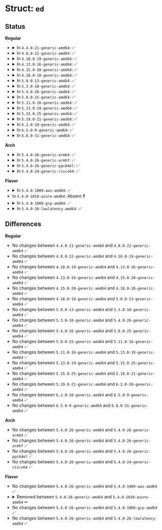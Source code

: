 # Struct: <code>ed</code>

## Status
<b>Regular</b>
<ul>
<li>
<details>
<summary>In <code>4.4.0-21-generic-amd64</code>: ✅</summary>

```c
struct ed {
    __hc32 hwINFO;
    __hc32 hwTailP;
    __hc32 hwHeadP;
    __hc32 hwNextED;
    dma_addr_t dma;
    struct td * dummy;
    struct ed * ed_next;
    struct ed * ed_prev;
    struct list_head td_list;
    struct list_head in_use_list;
    u8 state;
    u8 type;
    u8 branch;
    u16 interval;
    u16 load;
    u16 last_iso;
    u16 tick;
    unsigned int takeback_wdh_cnt;
    struct td * pending_td;
}
```
</details>
</li>
<li>
<details>
<summary>In <code>4.8.0-22-generic-amd64</code>: ✅</summary>

```c
struct ed {
    __hc32 hwINFO;
    __hc32 hwTailP;
    __hc32 hwHeadP;
    __hc32 hwNextED;
    dma_addr_t dma;
    struct td * dummy;
    struct ed * ed_next;
    struct ed * ed_prev;
    struct list_head td_list;
    struct list_head in_use_list;
    u8 state;
    u8 type;
    u8 branch;
    u16 interval;
    u16 load;
    u16 last_iso;
    u16 tick;
    unsigned int takeback_wdh_cnt;
    struct td * pending_td;
}
```
</details>
</li>
<li>
<details>
<summary>In <code>4.10.0-19-generic-amd64</code>: ✅</summary>

```c
struct ed {
    __hc32 hwINFO;
    __hc32 hwTailP;
    __hc32 hwHeadP;
    __hc32 hwNextED;
    dma_addr_t dma;
    struct td * dummy;
    struct ed * ed_next;
    struct ed * ed_prev;
    struct list_head td_list;
    struct list_head in_use_list;
    u8 state;
    u8 type;
    u8 branch;
    u16 interval;
    u16 load;
    u16 last_iso;
    u16 tick;
    unsigned int takeback_wdh_cnt;
    struct td * pending_td;
}
```
</details>
</li>
<li>
<details>
<summary>In <code>4.13.0-16-generic-amd64</code>: ✅</summary>

```c
struct ed {
    __hc32 hwINFO;
    __hc32 hwTailP;
    __hc32 hwHeadP;
    __hc32 hwNextED;
    dma_addr_t dma;
    struct td * dummy;
    struct ed * ed_next;
    struct ed * ed_prev;
    struct list_head td_list;
    struct list_head in_use_list;
    u8 state;
    u8 type;
    u8 branch;
    u16 interval;
    u16 load;
    u16 last_iso;
    u16 tick;
    unsigned int takeback_wdh_cnt;
    struct td * pending_td;
}
```
</details>
</li>
<li>
<details>
<summary>In <code>4.15.0-20-generic-amd64</code>: ✅</summary>

```c
struct ed {
    __hc32 hwINFO;
    __hc32 hwTailP;
    __hc32 hwHeadP;
    __hc32 hwNextED;
    dma_addr_t dma;
    struct td * dummy;
    struct ed * ed_next;
    struct ed * ed_prev;
    struct list_head td_list;
    struct list_head in_use_list;
    u8 state;
    u8 type;
    u8 branch;
    u16 interval;
    u16 load;
    u16 last_iso;
    u16 tick;
    unsigned int takeback_wdh_cnt;
    struct td * pending_td;
}
```
</details>
</li>
<li>
<details>
<summary>In <code>4.18.0-10-generic-amd64</code>: ✅</summary>

```c
struct ed {
    __hc32 hwINFO;
    __hc32 hwTailP;
    __hc32 hwHeadP;
    __hc32 hwNextED;
    dma_addr_t dma;
    struct td * dummy;
    struct ed * ed_next;
    struct ed * ed_prev;
    struct list_head td_list;
    struct list_head in_use_list;
    u8 state;
    u8 type;
    u8 branch;
    u16 interval;
    u16 load;
    u16 last_iso;
    u16 tick;
    unsigned int takeback_wdh_cnt;
    struct td * pending_td;
}
```
</details>
</li>
<li>
<details>
<summary>In <code>5.0.0-13-generic-amd64</code>: ✅</summary>

```c
struct ed {
    __hc32 hwINFO;
    __hc32 hwTailP;
    __hc32 hwHeadP;
    __hc32 hwNextED;
    dma_addr_t dma;
    struct td * dummy;
    struct ed * ed_next;
    struct ed * ed_prev;
    struct list_head td_list;
    struct list_head in_use_list;
    u8 state;
    u8 type;
    u8 branch;
    u16 interval;
    u16 load;
    u16 last_iso;
    u16 tick;
    unsigned int takeback_wdh_cnt;
    struct td * pending_td;
}
```
</details>
</li>
<li>
<details>
<summary>In <code>5.3.0-18-generic-amd64</code>: ✅</summary>

```c
struct ed {
    __hc32 hwINFO;
    __hc32 hwTailP;
    __hc32 hwHeadP;
    __hc32 hwNextED;
    dma_addr_t dma;
    struct td * dummy;
    struct ed * ed_next;
    struct ed * ed_prev;
    struct list_head td_list;
    struct list_head in_use_list;
    u8 state;
    u8 type;
    u8 branch;
    u16 interval;
    u16 load;
    u16 last_iso;
    u16 tick;
    unsigned int takeback_wdh_cnt;
    struct td * pending_td;
}
```
</details>
</li>
<li>
<details>
<summary>In <code>5.4.0-26-generic-amd64</code>: ✅</summary>

```c
struct ed {
    __hc32 hwINFO;
    __hc32 hwTailP;
    __hc32 hwHeadP;
    __hc32 hwNextED;
    dma_addr_t dma;
    struct td * dummy;
    struct ed * ed_next;
    struct ed * ed_prev;
    struct list_head td_list;
    struct list_head in_use_list;
    u8 state;
    u8 type;
    u8 branch;
    u16 interval;
    u16 load;
    u16 last_iso;
    u16 tick;
    unsigned int takeback_wdh_cnt;
    struct td * pending_td;
}
```
</details>
</li>
<li>
<details>
<summary>In <code>5.8.0-25-generic-amd64</code>: ✅</summary>

```c
struct ed {
    __hc32 hwINFO;
    __hc32 hwTailP;
    __hc32 hwHeadP;
    __hc32 hwNextED;
    dma_addr_t dma;
    struct td * dummy;
    struct ed * ed_next;
    struct ed * ed_prev;
    struct list_head td_list;
    struct list_head in_use_list;
    u8 state;
    u8 type;
    u8 branch;
    u16 interval;
    u16 load;
    u16 last_iso;
    u16 tick;
    unsigned int takeback_wdh_cnt;
    struct td * pending_td;
}
```
</details>
</li>
<li>
<details>
<summary>In <code>5.11.0-16-generic-amd64</code>: ✅</summary>

```c
struct ed {
    __hc32 hwINFO;
    __hc32 hwTailP;
    __hc32 hwHeadP;
    __hc32 hwNextED;
    dma_addr_t dma;
    struct td * dummy;
    struct ed * ed_next;
    struct ed * ed_prev;
    struct list_head td_list;
    struct list_head in_use_list;
    u8 state;
    u8 type;
    u8 branch;
    u16 interval;
    u16 load;
    u16 last_iso;
    u16 tick;
    unsigned int takeback_wdh_cnt;
    struct td * pending_td;
}
```
</details>
</li>
<li>
<details>
<summary>In <code>5.13.0-19-generic-amd64</code>: ✅</summary>

```c
struct ed {
    __hc32 hwINFO;
    __hc32 hwTailP;
    __hc32 hwHeadP;
    __hc32 hwNextED;
    dma_addr_t dma;
    struct td * dummy;
    struct ed * ed_next;
    struct ed * ed_prev;
    struct list_head td_list;
    struct list_head in_use_list;
    u8 state;
    u8 type;
    u8 branch;
    u16 interval;
    u16 load;
    u16 last_iso;
    u16 tick;
    unsigned int takeback_wdh_cnt;
    struct td * pending_td;
}
```
</details>
</li>
<li>
<details>
<summary>In <code>5.15.0-25-generic-amd64</code>: ✅</summary>

```c
struct ed {
    __hc32 hwINFO;
    __hc32 hwTailP;
    __hc32 hwHeadP;
    __hc32 hwNextED;
    dma_addr_t dma;
    struct td * dummy;
    struct ed * ed_next;
    struct ed * ed_prev;
    struct list_head td_list;
    struct list_head in_use_list;
    u8 state;
    u8 type;
    u8 branch;
    u16 interval;
    u16 load;
    u16 last_iso;
    u16 tick;
    unsigned int takeback_wdh_cnt;
    struct td * pending_td;
}
```
</details>
</li>
<li>
<details>
<summary>In <code>5.19.0-21-generic-amd64</code>: ✅</summary>

```c
struct ed {
    __hc32 hwINFO;
    __hc32 hwTailP;
    __hc32 hwHeadP;
    __hc32 hwNextED;
    dma_addr_t dma;
    struct td * dummy;
    struct ed * ed_next;
    struct ed * ed_prev;
    struct list_head td_list;
    struct list_head in_use_list;
    u8 state;
    u8 type;
    u8 branch;
    u16 interval;
    u16 load;
    u16 last_iso;
    u16 tick;
    unsigned int takeback_wdh_cnt;
    struct td * pending_td;
}
```
</details>
</li>
<li>
<details>
<summary>In <code>6.2.0-20-generic-amd64</code>: ✅</summary>

```c
struct ed {
    __hc32 hwINFO;
    __hc32 hwTailP;
    __hc32 hwHeadP;
    __hc32 hwNextED;
    dma_addr_t dma;
    struct td * dummy;
    struct ed * ed_next;
    struct ed * ed_prev;
    struct list_head td_list;
    struct list_head in_use_list;
    u8 state;
    u8 type;
    u8 branch;
    u16 interval;
    u16 load;
    u16 last_iso;
    u16 tick;
    unsigned int takeback_wdh_cnt;
    struct td * pending_td;
}
```
</details>
</li>
<li>
<details>
<summary>In <code>6.5.0-9-generic-amd64</code>: ✅</summary>

```c
struct ed {
    __hc32 hwINFO;
    __hc32 hwTailP;
    __hc32 hwHeadP;
    __hc32 hwNextED;
    dma_addr_t dma;
    struct td * dummy;
    struct ed * ed_next;
    struct ed * ed_prev;
    struct list_head td_list;
    struct list_head in_use_list;
    u8 state;
    u8 type;
    u8 branch;
    u16 interval;
    u16 load;
    u16 last_iso;
    u16 tick;
    unsigned int takeback_wdh_cnt;
    struct td * pending_td;
}
```
</details>
</li>
<li>
<details>
<summary>In <code>6.8.0-31-generic-amd64</code>: ✅</summary>

```c
struct ed {
    __hc32 hwINFO;
    __hc32 hwTailP;
    __hc32 hwHeadP;
    __hc32 hwNextED;
    dma_addr_t dma;
    struct td * dummy;
    struct ed * ed_next;
    struct ed * ed_prev;
    struct list_head td_list;
    struct list_head in_use_list;
    u8 state;
    u8 type;
    u8 branch;
    u16 interval;
    u16 load;
    u16 last_iso;
    u16 tick;
    unsigned int takeback_wdh_cnt;
    struct td * pending_td;
}
```
</details>
</li>
</ul>
<b>Arch</b>
<ul>
<li>
<details>
<summary>In <code>5.4.0-26-generic-arm64</code>: ✅</summary>

```c
struct ed {
    __hc32 hwINFO;
    __hc32 hwTailP;
    __hc32 hwHeadP;
    __hc32 hwNextED;
    dma_addr_t dma;
    struct td * dummy;
    struct ed * ed_next;
    struct ed * ed_prev;
    struct list_head td_list;
    struct list_head in_use_list;
    u8 state;
    u8 type;
    u8 branch;
    u16 interval;
    u16 load;
    u16 last_iso;
    u16 tick;
    unsigned int takeback_wdh_cnt;
    struct td * pending_td;
}
```
</details>
</li>
<li>
<details>
<summary>In <code>5.4.0-26-generic-armhf</code>: ✅</summary>

```c
struct ed {
    __hc32 hwINFO;
    __hc32 hwTailP;
    __hc32 hwHeadP;
    __hc32 hwNextED;
    dma_addr_t dma;
    struct td * dummy;
    struct ed * ed_next;
    struct ed * ed_prev;
    struct list_head td_list;
    struct list_head in_use_list;
    u8 state;
    u8 type;
    u8 branch;
    u16 interval;
    u16 load;
    u16 last_iso;
    u16 tick;
    unsigned int takeback_wdh_cnt;
    struct td * pending_td;
}
```
</details>
</li>
<li>
<details>
<summary>In <code>5.4.0-26-generic-ppc64el</code>: ✅</summary>

```c
struct ed {
    __hc32 hwINFO;
    __hc32 hwTailP;
    __hc32 hwHeadP;
    __hc32 hwNextED;
    dma_addr_t dma;
    struct td * dummy;
    struct ed * ed_next;
    struct ed * ed_prev;
    struct list_head td_list;
    struct list_head in_use_list;
    u8 state;
    u8 type;
    u8 branch;
    u16 interval;
    u16 load;
    u16 last_iso;
    u16 tick;
    unsigned int takeback_wdh_cnt;
    struct td * pending_td;
}
```
</details>
</li>
<li>
<details>
<summary>In <code>5.4.0-24-generic-riscv64</code>: ✅</summary>

```c
struct ed {
    __hc32 hwINFO;
    __hc32 hwTailP;
    __hc32 hwHeadP;
    __hc32 hwNextED;
    dma_addr_t dma;
    struct td * dummy;
    struct ed * ed_next;
    struct ed * ed_prev;
    struct list_head td_list;
    struct list_head in_use_list;
    u8 state;
    u8 type;
    u8 branch;
    u16 interval;
    u16 load;
    u16 last_iso;
    u16 tick;
    unsigned int takeback_wdh_cnt;
    struct td * pending_td;
}
```
</details>
</li>
</ul>
<b>Flavor</b>
<ul>
<li>
<details>
<summary>In <code>5.4.0-1009-aws-amd64</code>: ✅</summary>

```c
struct ed {
    __hc32 hwINFO;
    __hc32 hwTailP;
    __hc32 hwHeadP;
    __hc32 hwNextED;
    dma_addr_t dma;
    struct td * dummy;
    struct ed * ed_next;
    struct ed * ed_prev;
    struct list_head td_list;
    struct list_head in_use_list;
    u8 state;
    u8 type;
    u8 branch;
    u16 interval;
    u16 load;
    u16 last_iso;
    u16 tick;
    unsigned int takeback_wdh_cnt;
    struct td * pending_td;
}
```
</details>
</li>
<li>
In <code>5.4.0-1010-azure-amd64</code>: Absent ❓
</li>
<li>
<details>
<summary>In <code>5.4.0-1009-gcp-amd64</code>: ✅</summary>

```c
struct ed {
    __hc32 hwINFO;
    __hc32 hwTailP;
    __hc32 hwHeadP;
    __hc32 hwNextED;
    dma_addr_t dma;
    struct td * dummy;
    struct ed * ed_next;
    struct ed * ed_prev;
    struct list_head td_list;
    struct list_head in_use_list;
    u8 state;
    u8 type;
    u8 branch;
    u16 interval;
    u16 load;
    u16 last_iso;
    u16 tick;
    unsigned int takeback_wdh_cnt;
    struct td * pending_td;
}
```
</details>
</li>
<li>
<details>
<summary>In <code>5.4.0-26-lowlatency-amd64</code>: ✅</summary>

```c
struct ed {
    __hc32 hwINFO;
    __hc32 hwTailP;
    __hc32 hwHeadP;
    __hc32 hwNextED;
    dma_addr_t dma;
    struct td * dummy;
    struct ed * ed_next;
    struct ed * ed_prev;
    struct list_head td_list;
    struct list_head in_use_list;
    u8 state;
    u8 type;
    u8 branch;
    u16 interval;
    u16 load;
    u16 last_iso;
    u16 tick;
    unsigned int takeback_wdh_cnt;
    struct td * pending_td;
}
```
</details>
</li>
</ul>

## Differences
<b>Regular</b>
<ul>
<li>
No changes between <code>4.4.0-21-generic-amd64</code> and <code>4.8.0-22-generic-amd64</code> ✅
</li>
<li>
No changes between <code>4.8.0-22-generic-amd64</code> and <code>4.10.0-19-generic-amd64</code> ✅
</li>
<li>
No changes between <code>4.10.0-19-generic-amd64</code> and <code>4.13.0-16-generic-amd64</code> ✅
</li>
<li>
No changes between <code>4.13.0-16-generic-amd64</code> and <code>4.15.0-20-generic-amd64</code> ✅
</li>
<li>
No changes between <code>4.15.0-20-generic-amd64</code> and <code>4.18.0-10-generic-amd64</code> ✅
</li>
<li>
No changes between <code>4.18.0-10-generic-amd64</code> and <code>5.0.0-13-generic-amd64</code> ✅
</li>
<li>
No changes between <code>5.0.0-13-generic-amd64</code> and <code>5.3.0-18-generic-amd64</code> ✅
</li>
<li>
No changes between <code>5.3.0-18-generic-amd64</code> and <code>5.4.0-26-generic-amd64</code> ✅
</li>
<li>
No changes between <code>5.4.0-26-generic-amd64</code> and <code>5.8.0-25-generic-amd64</code> ✅
</li>
<li>
No changes between <code>5.8.0-25-generic-amd64</code> and <code>5.11.0-16-generic-amd64</code> ✅
</li>
<li>
No changes between <code>5.11.0-16-generic-amd64</code> and <code>5.13.0-19-generic-amd64</code> ✅
</li>
<li>
No changes between <code>5.13.0-19-generic-amd64</code> and <code>5.15.0-25-generic-amd64</code> ✅
</li>
<li>
No changes between <code>5.15.0-25-generic-amd64</code> and <code>5.19.0-21-generic-amd64</code> ✅
</li>
<li>
No changes between <code>5.19.0-21-generic-amd64</code> and <code>6.2.0-20-generic-amd64</code> ✅
</li>
<li>
No changes between <code>6.2.0-20-generic-amd64</code> and <code>6.5.0-9-generic-amd64</code> ✅
</li>
<li>
No changes between <code>6.5.0-9-generic-amd64</code> and <code>6.8.0-31-generic-amd64</code> ✅
</li>
</ul>
<b>Arch</b>
<ul>
<li>
No changes between <code>5.4.0-26-generic-amd64</code> and <code>5.4.0-26-generic-arm64</code> ✅
</li>
<li>
No changes between <code>5.4.0-26-generic-amd64</code> and <code>5.4.0-26-generic-armhf</code> ✅
</li>
<li>
No changes between <code>5.4.0-26-generic-amd64</code> and <code>5.4.0-26-generic-ppc64el</code> ✅
</li>
<li>
No changes between <code>5.4.0-26-generic-amd64</code> and <code>5.4.0-24-generic-riscv64</code> ✅
</li>
</ul>
<b>Flavor</b>
<ul>
<li>
No changes between <code>5.4.0-26-generic-amd64</code> and <code>5.4.0-1009-aws-amd64</code> ✅
</li>
<li>
<details>
<summary>Removed between <code>5.4.0-26-generic-amd64</code> and <code>5.4.0-1010-azure-amd64</code> ➖</summary>

```c
struct ed {
    __hc32 hwINFO;
    __hc32 hwTailP;
    __hc32 hwHeadP;
    __hc32 hwNextED;
    dma_addr_t dma;
    struct td * dummy;
    struct ed * ed_next;
    struct ed * ed_prev;
    struct list_head td_list;
    struct list_head in_use_list;
    u8 state;
    u8 type;
    u8 branch;
    u16 interval;
    u16 load;
    u16 last_iso;
    u16 tick;
    unsigned int takeback_wdh_cnt;
    struct td * pending_td;
}
```
</details>
</li>
<li>
No changes between <code>5.4.0-26-generic-amd64</code> and <code>5.4.0-1009-gcp-amd64</code> ✅
</li>
<li>
No changes between <code>5.4.0-26-generic-amd64</code> and <code>5.4.0-26-lowlatency-amd64</code> ✅
</li>
</ul>
